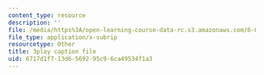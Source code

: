 ```yaml
---
content_type: resource
description: ''
file: /media/https%3A/open-learning-course-data-rc.s3.amazonaws.com/6-046j-design-and-analysis-of-algorithms-spring-2015/6717d1f713d6569295c96ca49534f1a3_MEz1J9wY2iM.vtt
file_type: application/x-subrip
resourcetype: Other
title: 3play caption file
uid: 6717d1f7-13d6-5692-95c9-6ca49534f1a3
---
```


